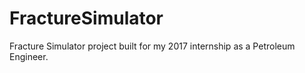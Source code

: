 # FractureSimulator
Fracture Simulator project built for my 2017 internship as a Petroleum Engineer.
